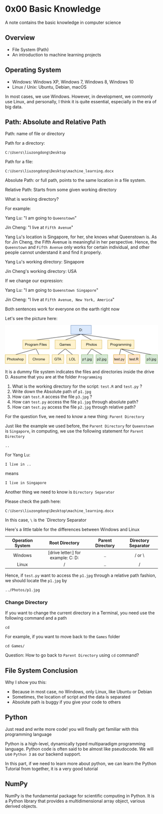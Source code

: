 # 0x00 Basic Knowledge

A note contains the basic knowledge in computer science

## Overview

- File System (Path)
- An introduction to machine learning projects

## Operating System

- Windows: Windows XP, Windows 7, Windows 8, Windows 10
- Linux / Unix: Ubuntu, Debian, macOS

In most cases, we use Windows. However, in development, we commonly use Linux, and personally, I think it is quite essential, especially in the era of big data.

## Path: Absolute and Relative Path

Path: name of file or directory

Path for a directory:

```null
C:\Users\liuzongdong\Desktop
```

Path for a file:

```null
C:\Users\liuzongdong\Desktop\machine_learning.docx
```

Absolute Path: or full path, points to the same location in a file system.

Relative Path: Starts from some given working directory

What is working directory?

For example:

Yang Lu: "I am going to `Queenstown`"

Jin Cheng: "I live at `Fifth Avenue`"

Yang Lu's location is Singapore, for her, she knows what Queenstown is. As for Jin Cheng, the Fifth Avenue is meaningful in her perspective. Hence, the `Queenstown` and `Fifth Avenue` only works for certain individual, and other people cannot understand it and find it properly.

Yang Lu's working directory: Singapore

Jin Cheng's working directory: USA

If we change our expression:

Yang Lu: "I am going to `Queenstown Singapore`"

Jin Cheng: "I live at `Fifth Avenue, New York, America`"

Both sentences work for everyone on the earth right now

Let's see the picture here:

![path](img/path.png "path")

It is a dummy file system indicates the files and directories inside the drive D. Assume that you are at the folder `Programming`

1. What is the working directory for the script: `test.R` and `test.py` ?
2. Write down the Absolute path of `p1.jpg`
3. How can `test.R` access the file `p3.jpg` ?
4. How can `test.py` access the file `p1.jpg` through absolute path?
5. How can `test.py` access the file `p2.jpg` through relative path?

For the question five, we need to know a new thing: `Parent Directory`

Just like the example we used before, the `Parent Directory` for `Queenstown` is `Singapore`, in computing, we use the following statement for `Parent Directory`

```null
..
```

For Yang Lu:

```null
I live in ..
```

means

```null
I live in Singapore
```

Another thing we need to know is `Directory Separator`

Please check the path here:

```null
C:\Users\liuzongdong\Desktop\machine_learning.docx
```

In this case, `\` is the `Directory Separator

Here's a little table for the differences between Windows and Linux

| Operation System |           Root Directory           | Parent Directory | Directory Separator |
| :--------------: | :--------------------------------: | :--------------: | :-----------------: |
|     Windows      | [drive letter:] for example: C: D: |        ..        |       / or \        |
|      Linux       |                 /                  |        ..        |          /          |

Hence, if `test.py` want to access the `p1.jpg` through a relative path fashion, we should locate the `p1.jpg` by

```null
../Photos/p1.jpg
```

### Change Directory

If you want to change the current directory in a Terminal, you need use the following command and a path

```null
cd
```

For example, if you want to move back to the `Games` folder

```null
cd Games/
```

Question: How to go back to `Parent Directory` using `cd` command?

## File System Conclusion

Why I show you this:

- Because in most case, no Windows, only Linux, like Ubuntu or Debian
- Sometimes, the location of script and the data is separated
- Absolute path is buggy if you give your code to others

## Python

Just read and write more code! you will finally get familiar with this programming language

Python is a high-level, dynamically typed multiparadigm programming language. Python code is often said to be almost like pseudocode. We will use `Python 3` as our backend support.

In this part, if we need to learn more about python, we can learn the Python Tutorial from together, it is a very good tutorial

## NumPy

NumPy is the fundamental package for scientific computing in Python. It is a Python library that provides a multidimensional array object, various derived objects.
